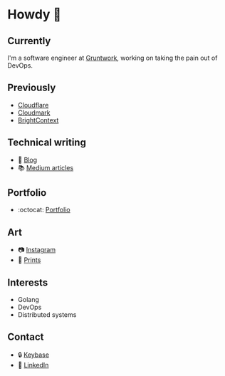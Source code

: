 # Howdy :wave:

## Currently 

I'm a software engineer at [Gruntwork](https://github.com/gruntwork-io), working on taking the pain out of DevOps.

## Previously 
- [Cloudflare](https://cloudflare.com)
- [Cloudmark](https://cloudmark.com) 
- [BrightContext](https://www.crunchbase.com/organization/brightcontex) 

## Technical writing 
- :notebook_with_decorative_cover: [Blog](https://zackproser.com/blog)
- :books: [Medium articles](https://medium.com/@zackproser)

## Portfolio 
- :octocat: [Portfolio](https://zackproser.com) 

## Art
- :camera: [Instagram](https://instagram.com/zackproser)
- :art: [Prints](https://art.zackproser.com)

## Interests
- Golang
- DevOps
- Distributed systems



## Contact
- :lock: [Keybase](https://keybase.io/zackproser)
- :link: [LinkedIn](https://linkedin.com/in/zackproser/)
